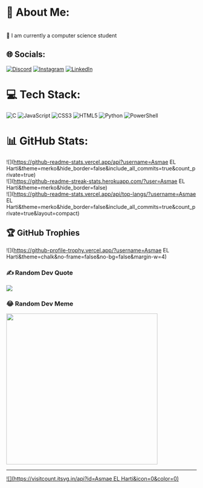 # 💫 About Me:
<br>🌱 I am currently a computer science student<br>


## 🌐 Socials:
[![Discord](https://img.shields.io/badge/Discord-%237289DA.svg?logo=discord&logoColor=white)](https://discord.gg/asmae6472) [![Instagram](https://img.shields.io/badge/Instagram-%23E4405F.svg?logo=Instagram&logoColor=white)](https://instagram.com/asmaeelharti1) [![LinkedIn](https://img.shields.io/badge/LinkedIn-%230077B5.svg?logo=linkedin&logoColor=white)](https://linkedin.com/in/https://www.linkedin.com/in/asmae-el-harti-742036270/) 

# 💻 Tech Stack:
![C](https://img.shields.io/badge/c-%2300599C.svg?style=for-the-badge&logo=c&logoColor=white) ![JavaScript](https://img.shields.io/badge/javascript-%23323330.svg?style=for-the-badge&logo=javascript&logoColor=%23F7DF1E) ![CSS3](https://img.shields.io/badge/css3-%231572B6.svg?style=for-the-badge&logo=css3&logoColor=white) ![HTML5](https://img.shields.io/badge/html5-%23E34F26.svg?style=for-the-badge&logo=html5&logoColor=white) ![Python](https://img.shields.io/badge/python-3670A0?style=for-the-badge&logo=python&logoColor=ffdd54) ![PowerShell](https://img.shields.io/badge/PowerShell-%235391FE.svg?style=for-the-badge&logo=powershell&logoColor=white)
# 📊 GitHub Stats:
![](https://github-readme-stats.vercel.app/api?username=Asmae EL Harti&theme=merko&hide_border=false&include_all_commits=true&count_private=true)<br/>
![](https://github-readme-streak-stats.herokuapp.com/?user=Asmae EL Harti&theme=merko&hide_border=false)<br/>
![](https://github-readme-stats.vercel.app/api/top-langs/?username=Asmae EL Harti&theme=merko&hide_border=false&include_all_commits=true&count_private=true&layout=compact)

## 🏆 GitHub Trophies
![](https://github-profile-trophy.vercel.app/?username=Asmae EL Harti&theme=chalk&no-frame=false&no-bg=false&margin-w=4)

### ✍️ Random Dev Quote
![](https://quotes-github-readme.vercel.app/api?type=vetical&theme=radical)

### 😂 Random Dev Meme
<img src='https://randommeme-five.vercel.app/' style="height: 400px;"/>

---
[![](https://visitcount.itsvg.in/api?id=Asmae EL Harti&icon=0&color=0)](https://visitcount.itsvg.in)

<!-- Proudly created with GPRM ( https://gprm.itsvg.in ) -->
